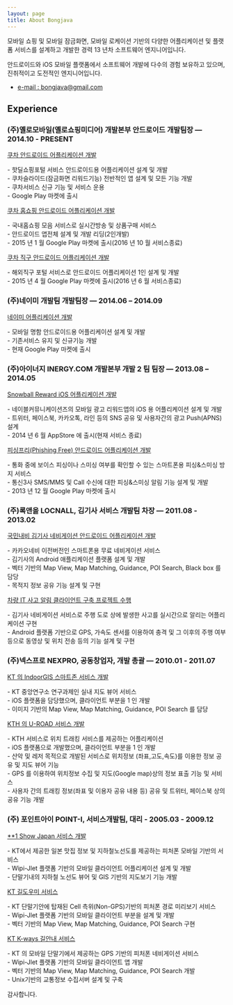 ```yaml
---
layout: page
title: About Bongjava
---
```


<p class="message">
  모바일 쇼핑 및 모바일 잠금화면, 모바일 로케이션 기반의 다양한 어플리케이션 및 플랫폼 서비스를 설계하고 개발한 경력 13 년차 소프트웨어 엔지니어입니다.
</p>

안드로이드와 iOS 모바일 플랫폼에서 소프트웨어 개발에 다수의 경험 보유하고 있으며, 진취적이고 도전적인 엔지니어입니다.

* [e-mail : bongjava@gmail.com](mailto:bongjava@gmail.com)

## Experience

### (주)옐로모바일(옐로쇼핑미디어) 개발본부 안드로이드 개발팀장 — 2014.10 - PRESENT


<u>쿠차 안드로이드 어플리케이션 개발</u>

<p class="message">
  - 핫딜쇼핑포털 서비스 안드로이드용 어플리케이션 설계 및 개발<br>
  - 쿠차슬라이드(잠금화면 리워드기능) 전반적인 앱 설계 및 모든 기능 개발<br>
  - 쿠차서비스 신규 기능 및 서비스 운용<br>
  - Google Play 마켓에 출시<br>
</p>

<u>쿠차 홈쇼핑 안드로이드 어플리케이션 개발</u>

<p class="message">
  - 국내홈쇼핑 모음 서비스로 실시간방송 및 상품구매 서비스<br>
  - 안드로이드 앱전체 설계 및 개발 리딩(2인개발)<br>
  - 2015 년 1 월 Google Play 마켓에 출시(2016 년 10 월 서비스종료) <br>
</p>

<u>쿠차 직구 안드로이드 어플리케이션 개발</u>

<p class="message">
  - 해외직구 포털 서비스로 안드로이드 어플리케이션 1인 설계 및 개발<br>
  - 2015 년 4 월 Google Play 마켓에 출시(2016 년 6 월 서비스종료)<br>
</p>


### (주)네이미 개발팀 개발팀장 — 2014.06 – 2014.09

<u>네이미 어플리케이션 개발</u>

<p class="message">
  - 모바일 명함 안드로이드용 어플리케이션 설계 및 개발<br>
  - 기존서비스 유지 및 신규기능 개발<br>
  - 현재 Google Play 마켓에 출시<br>
</p>


### (주)아이너지 INERGY.COM 개발본부 개발 2 팀 팀장 — 2013.08 – 2014.05

<u>Snowball Reward iOS 어플리케이션 개발</u>

<p class="message">
  - 네이블커뮤니케이션즈의 모바일 광고 리워드앱의 iOS 용 어플리케이션 설계 및 개발<br>
  - 트위터, 페이스북, 카카오톡, 라인 등의 SNS 공유 및 사용자간의 광고 Push(APNS) 설계<br>
  - 2014 년 6 월 AppStore 에 출시(현재 서비스 종료) <br>
</p>

<u>피싱프리(Phishing Free) 안드로이드 어플리케이션 개발</u>

<p class="message">
  - 통화 중에 보이스 피싱이나 스미싱 여부를 확인할 수 있는 스마트폰용 피싱&스미싱 방지 서비스<br>
  - 통신3사 SMS/MMS 및 Call 수신에 대한 피싱&스미싱 알림 기능 설계 및 개발 <br>
  - 2013 년 12 월 Google Play 마켓에 출시<br>
</p>


### (주)록앤올 LOCNALL, 김기사 서비스 개발팀 차장 — 2011.08 - 2013.02

  <u>국민내비 김기사 네비게이션 안드로이드 어플리케이션 개발</u>

<p class="message">
  - 카카오네비 이전버전인 스마트폰용 무료 네비게이션 서비스<br>
  - 김기사의 Android 애플리케이션 플랫폼 설계 및 개발<br>
  - 벡터 기반의 Map View, Map Matching, Guidance, POI Search, Black box 를 담당<br>
  - 목적지 정보 공유 기능 설계 및 구현<br>
</p>

<u>차량 IT 사고 알림 클라이언트 구축 프로젝트 수행</u>

<p class="message">
  - 김기사 네비게이션 서비스로 주행 도로 상에 발생한 사고를 실시간으로 알리는 어플리케이션 구현<br>
  - Android 플랫폼 기반으로 GPS, 가속도 센서를 이용하여 충격 및 그 이후의 주행 여부 등으로 동영상 및 위치 전송 등의 기능 설계 및 구현<br>
</p>


### (주)넥스프로 NEXPRO, 공동창업자, 개발 총괄 — 2010.01 - 2011.07

<u>KT 의 IndoorGIS 스마트존 서비스 개발</u>

<p class="message">
  - KT 중앙연구소 연구과제인 실내 지도 뷰어 서비스<br>
  - iOS 플랫폼을 담당했으며, 클라이언트 부분을 1 인 개발<br>
  - 이미지 기반의 Map View, Map Matching, Guidance, POI Search 를 담당<br>
</p>

<u>KTH 의 U-ROAD 서비스 개발</u>

<p class="message">
  - KTH 서비스로 위치 트래킹 서비스를 제공하는 어플리케이션<br>
  - iOS 플랫폼으로 개발했으며, 클라이언트 부분을 1 인 개발<br>
  - 산악 및 레저 목적으로 개발된 서비스로 위치정보 (좌표,고도,속도)를 이용한 정보 공유 및 지도 뷰어 기능<br>
  - GPS 를 이용하여 위치정보 수집 및 지도(Google map)상의 정보 표출 기능 및 서비스<br>
  - 사용자 간의 트래킹 정보(좌표 및 이용자 공유 내용 등) 공유 및 트위터, 페이스북 상의 공유 기능 개발<br>
</p>


### (주) 포인트아이 POINT-I, 서비스개발팀, 대리 - 2005.03 - 2009.12

<u>**1 Show Japan 서비스 개발</u>

<p class="message">
  - KT에서 제공한 일본 맛집 정보 및 지하철노선도를 제공하는 피처폰 모바일 기반의 서비스<br>
  - Wipi-Jlet 플랫폼 기반의 모바일 클라이언트 어플리케이션 설계 및 개발<br>
  - 단말기내의 지하철 노선도 뷰어 및 GIS 기반의 지도보기 기능 개발 <br>
</p>

<u>KT 길도우미 서비스</u>

<p class="message">
  - KT 단말기안에 탑재된 Cell 측위(Non-GPS)기반의 피처폰 경로 미리보기 서비스<br>
  - Wipi-Jlet 플랫폼 기반의 모바일 클라이언트 부분을 설계 및 개발<br>
  - 벡터 기반의 Map View, Map Matching, Guidance, POI Search 구현 <br>
</p>

<u>KT K-ways 길안내 서비스</u>

<p class="message">
  - KT 의 모바일 단말기에서 제공하는 GPS 기반의 피처폰 네비게이션 서비스<br>
  - Wipi-Jlet 플랫폼 기반의 모바일 클라이언트 앱 개발<br>
  - 벡터 기반의 Map View, Map Matching, Guidance, POI Search 개발<br>
  - Unix기반의 교통정보 수집서버 설계 및 구축<br>
</p>


감사합니다.